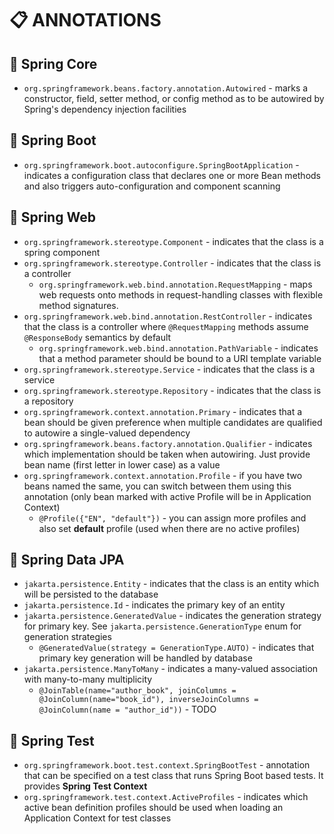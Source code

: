 # :clipboard: ANNOTATIONS

## :pushpin: Spring Core

* `org.springframework.beans.factory.annotation.Autowired` - marks a constructor, field, setter method, or config method as to be autowired by Spring's dependency injection facilities

## :pushpin: Spring Boot

* `org.springframework.boot.autoconfigure.SpringBootApplication` - indicates a configuration class that declares one or more Bean methods and also triggers auto-configuration and component scanning

## :pushpin: Spring Web

* `org.springframework.stereotype.Component` - indicates that the class is a spring component
* `org.springframework.stereotype.Controller` - indicates that the class is a controller
  * `org.springframework.web.bind.annotation.RequestMapping` - maps web requests onto methods in request-handling classes with flexible method signatures.
* `org.springframework.web.bind.annotation.RestController` - indicates that the class is a controller where `@RequestMapping` methods assume `@ResponseBody` semantics by default
  * `org.springframework.web.bind.annotation.PathVariable` - indicates that a method parameter should be bound to a URI template variable
* `org.springframework.stereotype.Service` - indicates that the class is a service
* `org.springframework.stereotype.Repository` - indicates that the class is a repository
* `org.springframework.context.annotation.Primary` - indicates that a bean should be given preference when multiple candidates are qualified to autowire a single-valued dependency
* `org.springframework.beans.factory.annotation.Qualifier` - indicates which implementation should be taken when autowiring. Just provide bean name (first letter in lower case) as a value
* `org.springframework.context.annotation.Profile` - if you have two beans named the same, you can switch between them using this annotation (only bean marked with active Profile will be in Application Context)
  * `@Profile({"EN", "default"})` - you can assign more profiles and also set **default** profile (used when there are no active profiles)

## :pushpin: Spring Data JPA

* `jakarta.persistence.Entity` - indicates that the class is an entity which will be persisted to the database
* `jakarta.persistence.Id` - indicates the primary key of an entity
* `jakarta.persistence.GeneratedValue` - indicates the generation strategy for primary key. See `jakarta.persistence.GenerationType` enum for generation strategies
  * `@GeneratedValue(strategy = GenerationType.AUTO)` - indicates that primary key generation will be handled by database
* `jakarta.persistence.ManyToMany` - indicates a many-valued association with many-to-many multiplicity
  * `@JoinTable(name="author_book", joinColumns = @JoinColumn(name="book_id"), inverseJoinColumns = @JoinColumn(name = "author_id"))` - TODO

## :pushpin: Spring Test

* `org.springframework.boot.test.context.SpringBootTest` - annotation that can be specified on a test class that runs Spring Boot based tests. It provides **Spring Test Context**
* `org.springframework.test.context.ActiveProfiles` - indicates which active bean definition profiles should be used when loading an Application Context for test classes
